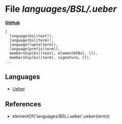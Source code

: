 # File _languages/BSL/.ueber_
**[GitHub](https://github.com/softlang/yas/blob/master/languages/BSL/.ueber)**
```
[
  language(bsl(text)),
  language(bsl(term)),
  language(tuple(term)),
  language(prefix(term)),
  membership(bsl(text), elementOfBsl, []),
  membership(bsl(term), signature, []),
...
```

## Languages
* [Ueber](../languages/Ueber.md)

## References
* elementOf('languages/BSL/.ueber',ueber(term))
